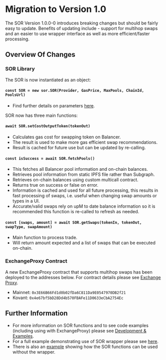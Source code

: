 # Migration to Version 1.0

The SOR Version 1.0.0-0 introduces breaking changes but should be fairly easy to update. Benefits of updating include - support for multihop swaps and an easier to use wrapper interface as well as more efficient/faster processing.

## Overview Of Changes

### SOR Library

The SOR is now instantiated as an object:

#### `const SOR = new sor.SOR(Provider, GasPrice, MaxPools, ChainId, PoolsUrl)`

* Find further details on parameters [here](../smart-contracts/sor/development.md#sor-object).

SOR now has three main functions:

#### `await SOR.setCostOutputToken(tokenOut)`

* Calculates gas cost for swapping token on Balancer. 
* The result is used to make more gas efficient swap recommendations.
* Result is cached for future use but can be updated by re-calling.

#### `const isSuccess = await SOR.fetchPools()`

* This fetches all Balancer pool information and on-chain balances.
* Retrieves pool information from static IPFS file rather than Subgraph.
* Retrieves on-chain balances using custom multicall contract.
* Returns true on success or false on error.
* Information is cached and used for all future processing, this results in fast processing of swaps, i.e. useful when changing swap amounts or types in a UI.
* Accurate/valid swaps rely on upM to date balance information so it is recommended this function is re-called to refresh as needed.

#### `const [swaps, amount] = await SOR.getSwaps(tokenIn, tokenOut, swapType, swapAmount)`

* Main function to process trade. 
* Will return amount expected and a list of swaps that can be executed on-chain.

### ExchangeProxy Contract

A new ExchangeProxy contract that supports multihop swaps has been deployed to the addresses below. For contract details please see [Exchange Proxy](../smart-contracts/exchange-proxy.md).

* Mainnet: `0x3E66B66Fd1d0b02fDa6C811Da9E0547970DB2f21`
* Kovant: `0x4e67bf5bD28Dd4b570FBAFe11D0633eCbA2754Ec`

## Further Information

* For more information on SOR functions and to see code examples \(including using with ExchangeProxy\) please see [Development & Examples](../smart-contracts/sor/development.md). 
* For a full example demonstrating use of SOR wrapper please see [here](https://github.com/balancer-labs/balancer-sor/blob/master/test/testScripts/example-simpleSwap.ts).
* There is also an [example](https://github.com/balancer-labs/balancer-sor/blob/master/test/testScripts/example-swapExactIn.ts) showing how the SOR functions can be used without the wrapper.

